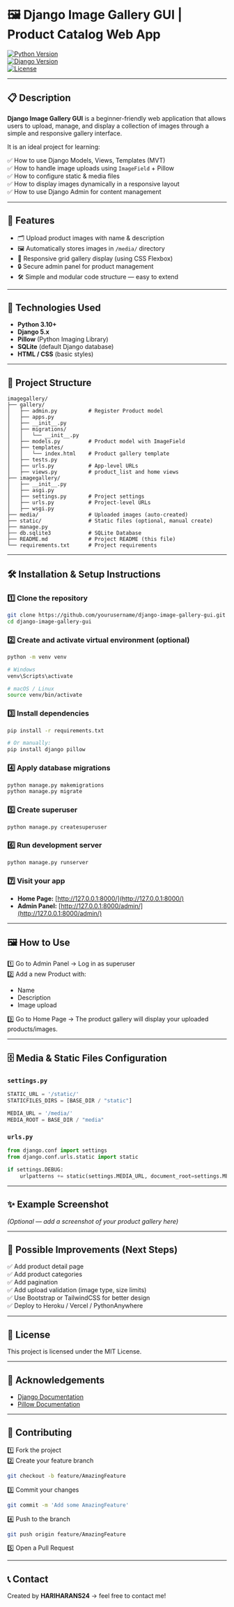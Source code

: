  
# 🖼️ Django Image Gallery GUI | Product Catalog Web App

[![Python Version](https://img.shields.io/badge/python-3.10%2B-blue)](https://www.python.org/downloads/)  
[![Django Version](https://img.shields.io/badge/django-5.x-green)](https://www.djangoproject.com/)  
[![License](https://img.shields.io/badge/license-MIT-lightgrey.svg)](LICENSE)  

---  
    
## 📋 Description 
 
**Django Image Gallery GUI** is a beginner-friendly web application that allows users to upload, manage, and display a collection of images through a simple and responsive gallery interface.

It is an ideal project for learning: 

✅ How to use Django Models, Views, Templates (MVT)   
✅ How to handle image uploads using `ImageField` + Pillow     
✅ How to configure static & media files     
✅ How to display images dynamically in a responsive layout   
✅ How to use Django Admin for content management    
  
---

## 🎯 Features

- 🗂 Upload product images with name & description  
- 🖼️ Automatically stores images in `/media/` directory  
- 🌟 Responsive grid gallery display (using CSS Flexbox)  
- 🔒 Secure admin panel for product management  
- 🛠 Simple and modular code structure — easy to extend  

---

## 🚀 Technologies Used

- **Python 3.10+**  
- **Django 5.x**  
- **Pillow** (Python Imaging Library)  
- **SQLite** (default Django database)  
- **HTML / CSS** (basic styles)  

---

## 📂 Project Structure

```text
imagegallery/
├── gallery/
│   ├── admin.py          # Register Product model
│   ├── apps.py
│   ├── __init__.py
│   ├── migrations/
│   │   └── __init__.py
│   ├── models.py         # Product model with ImageField
│   ├── templates/
│   │   └── index.html    # Product gallery template
│   ├── tests.py
│   ├── urls.py           # App-level URLs
│   ├── views.py          # product_list and home views
├── imagegallery/
│   ├── __init__.py
│   ├── asgi.py
│   ├── settings.py       # Project settings
│   ├── urls.py           # Project-level URLs
│   ├── wsgi.py
├── media/                # Uploaded images (auto-created)
├── static/               # Static files (optional, manual create)
├── manage.py
├── db.sqlite3            # SQLite Database
├── README.md             # Project README (this file)
└── requirements.txt      # Project requirements
```

---

## 🛠 Installation & Setup Instructions

### 1️⃣ Clone the repository

```bash
git clone https://github.com/yourusername/django-image-gallery-gui.git
cd django-image-gallery-gui
```

### 2️⃣ Create and activate virtual environment (optional)

```bash
python -m venv venv

# Windows
venv\Scripts\activate

# macOS / Linux
source venv/bin/activate
```

### 3️⃣ Install dependencies

```bash
pip install -r requirements.txt

# Or manually:
pip install django pillow
```

### 4️⃣ Apply database migrations

```bash
python manage.py makemigrations
python manage.py migrate
```

### 5️⃣ Create superuser

```bash
python manage.py createsuperuser
```

### 6️⃣ Run development server

```bash
python manage.py runserver
```

### 7️⃣ Visit your app

- **Home Page:** [http://127.0.0.1:8000/](http://127.0.0.1:8000/)  
- **Admin Panel:** [http://127.0.0.1:8000/admin/](http://127.0.0.1:8000/admin/)  

---

## 🖼️ How to Use

1️⃣ Go to Admin Panel → Log in as superuser  
2️⃣ Add a new Product with:  
- Name  
- Description  
- Image upload  

3️⃣ Go to Home Page → The product gallery will display your uploaded products/images.  

---

## 🗄 Media & Static Files Configuration

### `settings.py`

```python
STATIC_URL = '/static/'
STATICFILES_DIRS = [BASE_DIR / "static"]

MEDIA_URL = '/media/'
MEDIA_ROOT = BASE_DIR / "media"
```

### `urls.py`

```python
from django.conf import settings
from django.conf.urls.static import static

if settings.DEBUG:
    urlpatterns += static(settings.MEDIA_URL, document_root=settings.MEDIA_ROOT)
```

---

## ✨ Example Screenshot

*(Optional — add a screenshot of your product gallery here)*

---

## 📌 Possible Improvements (Next Steps)

✅ Add product detail page  
✅ Add product categories  
✅ Add pagination  
✅ Add upload validation (image type, size limits)  
✅ Use Bootstrap or TailwindCSS for better design  
✅ Deploy to Heroku / Vercel / PythonAnywhere  

---

## 📜 License

This project is licensed under the MIT License.

---

## 🙌 Acknowledgements

- [Django Documentation](https://docs.djangoproject.com/)  
- [Pillow Documentation](https://pillow.readthedocs.io/en/stable/)  

---

## 🤝 Contributing

1️⃣ Fork the project  
2️⃣ Create your feature branch  
```bash
git checkout -b feature/AmazingFeature
```

3️⃣ Commit your changes  
```bash
git commit -m 'Add some AmazingFeature'
```

4️⃣ Push to the branch  
```bash
git push origin feature/AmazingFeature
```

5️⃣ Open a Pull Request  

---

## 📞 Contact

Created by **HARIHARANS24** → feel free to contact me!
